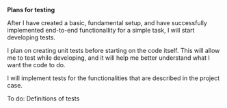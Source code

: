 **Plans for testing**

After I have created a basic, fundamental setup, and have successfully implemented end-to-end
functionallity for a simple task, I will start developing tests.

I plan on creating unit tests before starting on the code itself. This will allow me to test while 
developing, and it will help me better understand what I want the code to do.

I will implement tests for the functionalities that are described in the project case.



To do: Definitions of tests